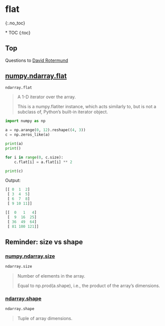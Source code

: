 # flat
{:.no_toc}

<nav markdown="1" class="toc-class">
* TOC
{:toc}
</nav>

## Top

Questions to [David Rotermund](mailto:davrot@uni-bremen.de)

## [numpy.ndarray.flat](https://numpy.org/doc/stable/reference/generated/numpy.ndarray.flat.html)

```python
ndarray.flat
```

> A 1-D iterator over the array.
> 
> This is a numpy.flatiter instance, which acts similarly to, but is not a subclass of, Python’s built-in iterator object.

```python
import numpy as np

a = np.arange(0, 12).reshape((4, 3))
c = np.zeros_like(a)

print(a)
print()

for i in range(0, c.size):
    c.flat[i] = a.flat[i] ** 2

print(c)
```

Output:

```python
[[ 0  1  2]
 [ 3  4  5]
 [ 6  7  8]
 [ 9 10 11]]

[[  0   1   4]
 [  9  16  25]
 [ 36  49  64]
 [ 81 100 121]]
```

## Reminder: size vs shape

### [numpy.ndarray.size](https://numpy.org/doc/stable/reference/generated/numpy.ndarray.size.html#numpy-ndarray-size)

```python
ndarray.size
```

> Number of elements in the array.
> 
> Equal to np.prod(a.shape), i.e., the product of the array’s dimensions.

### [ndarray.shape](https://numpy.org/doc/stable/reference/generated/numpy.ndarray.shape.html#numpy-ndarray-shape)

```python
ndarray.shape
```

> Tuple of array dimensions.


